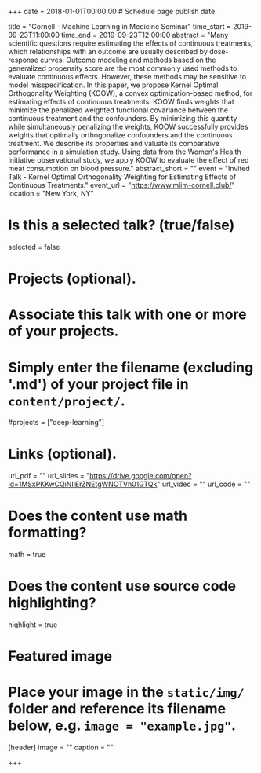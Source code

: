 +++
date = 2018-01-01T00:00:00  # Schedule page publish date.

title = "Cornell - Machine Learning in Medicine Seminar"
time_start = 2019-09-23T11:00:00
time_end = 2019-09-23T12:00:00
abstract = "Many scientific questions require estimating the effects of continuous treatments, which relationships with an outcome are usually described by dose-response curves. Outcome modeling and methods based on the generalized propensity score are the most commonly used methods to evaluate continuous effects. However, these methods may be sensitive to model misspecification. In this paper, we propose Kernel Optimal Orthogonality Weighting (KOOW), a convex optimization-based method, for estimating effects of continuous treatments. KOOW finds weights that minimize the penalized weighted functional covariance between the continuous treatment and the confounders. By minimizing this quantity while simultaneously penalizing the weights, KOOW successfully provides weights that optimally orthogonalize confounders and the continuous treatment.  We describe its properties and valuate its comparative performance in a simulation study. Using data from the Women's Health Initiative observational study, we apply KOOW to evaluate the effect of red meat consumption on blood pressure."
abstract_short = ""
event = "Invited Talk - Kernel Optimal Orthogonality Weighting for Estimating Effects of Continuous Treatments."
event_url = "https://www.mlim-cornell.club/"
location = "New York, NY"

# Is this a selected talk? (true/false)
selected = false

# Projects (optional).
#   Associate this talk with one or more of your projects.
#   Simply enter the filename (excluding '.md') of your project file in `content/project/`.
#projects = ["deep-learning"]

# Links (optional).
url_pdf = ""
url_slides = "https://drive.google.com/open?id=1MSxPKKwCQiNIlErZNEtgWNOTVh01GTQk"
url_video = ""
url_code = ""

# Does the content use math formatting?
math = true

# Does the content use source code highlighting?
highlight = true

# Featured image
# Place your image in the `static/img/` folder and reference its filename below, e.g. `image = "example.jpg"`.
[header]
image = ""
caption = ""

+++

